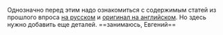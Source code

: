 Однозначно перед этим надо ознакомиться с содержимым статей из прошлого впроса [на русском](https://habr.com/ru/articles/486358/) и [оригинал на английском](https://jalammar.github.io/illustrated-transformer/).
Но здесь нужно добавить еще деталей.
==занимаюсь, Евгений==

